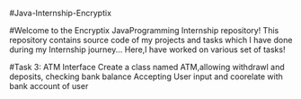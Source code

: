 #Java-Internship-Encryptix

#Welcome to the Encryptix JavaProgramming Internship repository! This repository contains source code of my projects and tasks which I have done during my Internship journey... Here,I have worked on various set of tasks!

#Task 3: ATM Interface
Create a class named ATM,allowing withdrawl and deposits, checking bank balance
Accepting User input and coorelate with bank account of user
